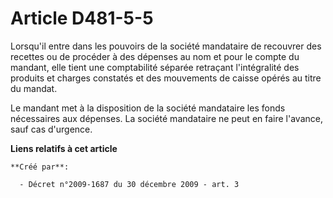 # Article D481-5-5

Lorsqu'il entre dans les pouvoirs de la société mandataire de recouvrer des recettes ou de procéder à des dépenses au nom et
pour le compte du mandant, elle tient une comptabilité séparée retraçant l'intégralité des produits et charges constatés et
des mouvements de caisse opérés au titre du mandat. 

Le mandant met à la disposition de la société mandataire les fonds nécessaires aux dépenses. La société mandataire ne peut en
faire l'avance, sauf cas d'urgence.

**Liens relatifs à cet article**

	**Créé par**:

	  - Décret n°2009-1687 du 30 décembre 2009 - art. 3
